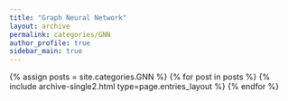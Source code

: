 ```yaml
---
title: "Graph Neural Network"
layout: archive
permalink: categories/GNN
author_profile: true
sidebar_main: true
---
```


{% assign posts = site.categories.GNN %}
{% for post in posts %} {% include archive-single2.html type=page.entries_layout %} {% endfor %}
